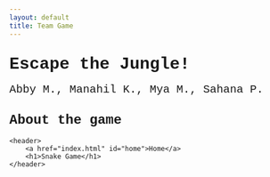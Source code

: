 ```yaml
---
layout: default
title: Team Game
---
```

        
## <span style="font-family:Courier New; font-size: 30px;">Escape the Jungle!</span>

<span style="font-family:Courier New; font-size: 20px;">Abby M., Manahil K., Mya M., Sahana P.</span>

## <span style="font-family:Courier New; font-size: 24px;">About the game</span>

  <!-- snake game -->

<html lang="en">
<head>
	<meta charset="UTF-8">
	<meta http-equiv="X-UA-Compatible" content="IE=edge">
	<meta name="viewport" content="width=device-width, initial-scale=1.0">
	<title>Snake Game</title>
	<link rel="stylesheet" href="style.css">
	
</head>
<body>
	
	<header>
		<a href="index.html" id="home">Home</a>
		<h1>Snake Game</h1>
	</header>
	
	
	
</body>
</html>

